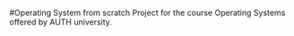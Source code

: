 #Operating System from scratch
Project for the course Operating Systems offered by AUTH university.

